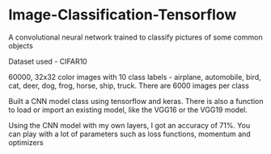 # Image-Classification-Tensorflow
A convolutional neural network trained to classify pictures of some common objects

Dataset used - CIFAR10

60000, 32x32 color images with 10 class labels - airplane, automobile, bird, cat, deer, dog, frog, horse, ship, truck. There are 6000 images per class

Built a CNN model class using tensorflow and keras. There is also a function to load or import an existing model, like the VGG16 or the VGG19 model.

Using the CNN model with my own layers, I got an accuracy of 71%. You can play with a lot of parameters such as loss functions, momentum and optimizers
